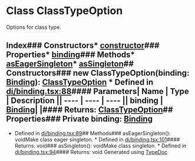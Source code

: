 # Class ClassTypeOption
Options for class type.
## Index### Constructors* [constructor](_di_binding_.classtypeoption.html#constructor)### Properties* [binding](_di_binding_.classtypeoption.html#binding)### Methods* [asEagerSingleton](_di_binding_.classtypeoption.html#aseagersingleton)* [asSingleton](_di_binding_.classtypeoption.html#assingleton)## Constructors### new ClassTypeOption(binding: [Binding](../interfaces/_di_binding_.binding.html)): [ClassTypeOption](_di_binding_.classtypeoption.html)  * Defined in [di/binding.tsx:88](https://github.com/brn/react-mvi/blob/master/modules/core/src/di/binding.tsx#L88)#### Parameters| Name | Type | Description || ---- | ---- | ---- || binding | [Binding](../interfaces/_di_binding_.binding.html)|  |#### Returns: [ClassTypeOption](_di_binding_.classtypeoption.html)## Properties### Private binding: [Binding](../interfaces/_di_binding_.binding.html)
* Defined in [di/binding.tsx:89](https://github.com/brn/react-mvi/blob/master/modules/core/src/di/binding.tsx#L89)## Methods### asEagerSingleton(): voidMake class eager singleton.  * Defined in [di/binding.tsx:101](https://github.com/brn/react-mvi/blob/master/modules/core/src/di/binding.tsx#L101)#### Returns: void### asSingleton(): voidMake class singleton.  * Defined in [di/binding.tsx:94](https://github.com/brn/react-mvi/blob/master/modules/core/src/di/binding.tsx#L94)#### Returns: void
Generated using [TypeDoc](http://typedoc.io)